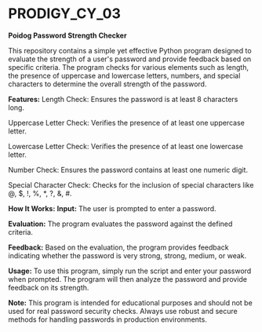 # PRODIGY_CY_03

**Poidog Password Strength Checker**

This repository contains a simple yet effective Python program designed to evaluate the strength of a user's password and provide feedback based on specific criteria. The program checks for various elements such as length, the presence of uppercase and lowercase letters, numbers, and special characters to determine the overall strength of the password.

**Features:**
Length Check: Ensures the password is at least 8 characters long.

Uppercase Letter Check: Verifies the presence of at least one uppercase letter.

Lowercase Letter Check: Verifies the presence of at least one lowercase letter.

Number Check: Ensures the password contains at least one numeric digit.

Special Character Check: Checks for the inclusion of special characters like @, $, !, %, *, ?, &, #.

**How It Works:**
**Input:** The user is prompted to enter a password.

**Evaluation:** The program evaluates the password against the defined criteria.

**Feedback:** Based on the evaluation, the program provides feedback indicating whether the password is very strong, strong, medium, or weak.

**Usage:**
To use this program, simply run the script and enter your password when prompted. The program will then analyze the password and provide feedback on its strength.

****Note:****
This program is intended for educational purposes and should not be used for real password security checks. Always use robust and secure methods for handling passwords in production environments.
